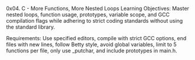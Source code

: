 0x04. C - More Functions, More Nested Loops
Learning Objectives: Master nested loops, function usage, prototypes, variable scope, and GCC compilation flags while adhering to strict coding standards without using the standard library.

Requirements: Use specified editors, compile with strict GCC options, end files with new lines, follow Betty style, avoid global variables, limit to 5 functions per file, only use _putchar, and include prototypes in main.h.
